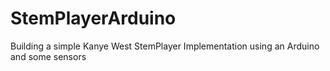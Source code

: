 # StemPlayerArduino
Building a simple Kanye West StemPlayer Implementation using an Arduino and some sensors
